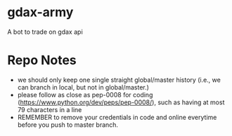 # gdax-army
A bot to trade on gdax api

# Repo Notes
- we should only keep one single straight global/master history (i.e., we can branch in local, but not in global/master.)
- please follow as close as pep-0008 for coding (https://www.python.org/dev/peps/pep-0008/), such as having at most 79 characters in a line
- REMEMBER to remove your credentials in code and online everytime before you push to master branch. 